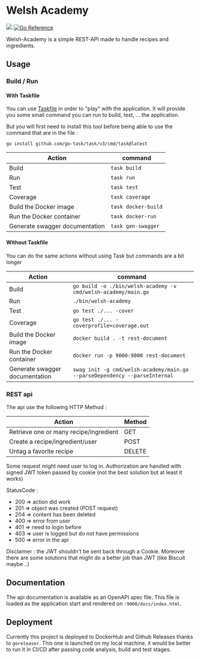 # Welsh Academy
<a href="https://goreportcard.com/report/github.com/mjehanno/welsh-academy"><img src="https://goreportcard.com/badge/github.com/mjehanno/welsh-academy"/></a>
[![Go Reference](https://pkg.go.dev/badge/github.com/mjehanno/welsh-academy.svg)](https://pkg.go.dev/github.com/mjehanno/welsh-academy)


Welsh-Academy is a simple REST-API made to handle recipes and ingredients.

## Usage

### Build / Run

#### With Taskfile

You can use [Taskfile](https://taskfile.dev/) in order to "play" with the application. 
It will provide you some small command you can run to build, test, ... the application.

But you will first need to install this tool before being able to use the command that are in the file :

`go install github.com/go-task/task/v3/cmd/task@latest`

Action | command
--- | ---
Build| `task build`
Run| `task run`
Test | `task test`
Coverage | `task coverage`
Build the Docker image | `task docker-build`
Run the Docker container | `task docker-run`
Generate swagger documentation | `task gen-swagger`

#### Without Taskfile

You can do the same actions without using Task but commands are a bit longer

Action | command
--- | ---
Build| `go build -o ./bin/welsh-academy -v cmd/welsh-academy/main.go`
Run| `./bin/welsh-academy`
Test | `go test ./... -cover`
Coverage | `go test ./... -coverprofile=coverage.out`
Build the Docker image | `docker build . -t rest-document`
Run the Docker container | `docker run -p 9000:9000 rest-document`
Generate swagger documentation | `swag init -g cmd/welsh-academy/main.go --parseDependency --parseInternal`

### REST api

The api use the following HTTP Method :

Action | Method 
--- | ---
Retrieve one or many recipe/ingredient | GET
Create a recipe/ingredient/user | POST
Untag a favorite recipe | DELETE

Some request might need user to log in.
Authorization are handled with signed JWT token passed by cookie (not the best solution but at least it works)

StatusCode :
- 200 => action did work
- 201 => object was created (POST request)
- 204 => content has been deleted
- 400 => error from user 
- 401 => need to login before
- 403 => user is logged but do not have permissions
- 500 => error in the api

Disclaimer : the JWT shouldn't be sent back through a Cookie. Moreover there are some solutions that might do a better job than JWT (like Biscuit maybe ..) 

## Documentation

The api documentation is available as an OpenAPI spec file. 
This file is loaded as the application start and rendered on `:9000/docs/index.html`.

## Deployment

Currently this project is deployed to DockerHub and Github Releases thanks to `goreleaser`. This one is launched on my local machine, it would be better to run it in CI/CD after passing code analysis, build and test stages.
